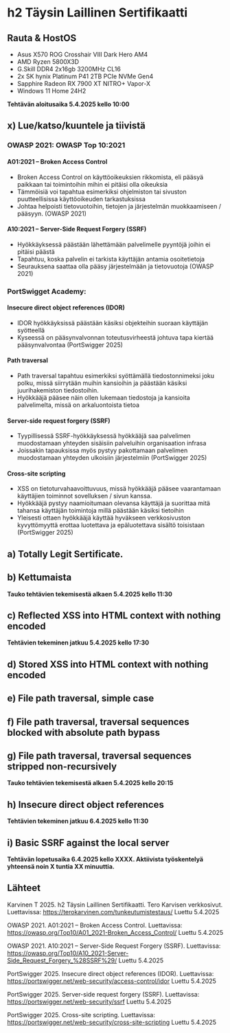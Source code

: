 # h2 Täysin Laillinen Sertifikaatti

## Rauta & HostOS

- Asus X570 ROG Crosshair VIII Dark Hero AM4
- AMD Ryzen 5800X3D
- G.Skill DDR4 2x16gb 3200MHz CL16
- 2x SK hynix Platinum P41 2TB PCIe NVMe Gen4
- Sapphire Radeon RX 7900 XT NITRO+ Vapor-X
- Windows 11 Home 24H2

**Tehtävän aloitusaika 5.4.2025 kello 10:00**

## x) Lue/katso/kuuntele ja tiivistä

### OWASP 2021: OWASP Top 10:2021

#### A01:2021 – Broken Access Control
- Broken Access Control on käyttöoikeuksien rikkomista, eli pääsyä paikkaan tai toimintoihin mihin ei pitäisi olla oikeuksia
- Tämmöisiä voi tapahtua esimerkiksi ohjelmiston tai sivuston puutteellisissa käyttöoikeuden tarkastuksissa
- Johtaa helpoisti tietovuotoihin, tietojen ja järjestelmän muokkaamiseen / pääsyyn.
(OWASP 2021)
#### A10:2021 – Server-Side Request Forgery (SSRF)
- Hyökkäyksessä päästään lähettämään palvelimelle pyyntöjä joihin ei pitäisi päästä
- Tapahtuu, koska palvelin ei tarkista käyttäjän antamia osoitetietoja
- Seurauksena saattaa olla pääsy järjestelmään ja tietovuotoja
(OWASP 2021)
### PortSwigget Academy:

#### Insecure direct object references (IDOR)
- IDOR hyökkäyksissä päästään käsiksi objekteihin suoraan käyttäjän syötteellä
- Kyseessä on pääsynvalvonnan toteutusvirheestä johtuva tapa kiertää pääsynvalvontaa
(PortSwigger 2025)
#### Path traversal
- Path traversal tapahtuu esimerkiksi syöttämällä tiedostonnimeksi joku polku, missä siirrytään muihin kansioihin ja päästään käsiksi juurihakemiston tiedostoihin.
- Hyökkääjä pääsee näin ollen lukemaan tiedostoja ja kansioita palvelimelta, missä on arkaluontoista tietoa
#### Server-side request forgery (SSRF)
- Tyypillisessä SSRF-hyökkäyksessä hyökkääjä saa palvelimen muodostamaan yhteyden sisäisiin palveluihin organisaation infrasa
- Joissakin tapauksissa myös pystyy pakottamaan palvelimen muodostamaan yhteyden ulkoisiin järjestelmiin
(PortSwigger 2025)
#### Cross-site scripting
- XSS on tietoturvahaavoittuvuus, missä hyökkääjä pääsee vaarantamaan käyttäjien toiminnot sovelluksen / sivun kanssa.
- Hyökkääjä pystyy naamioitumaan olevansa käyttäjä ja suorittaa mitä tahansa käyttäjän toimintoja millä päästään käsiksi tietoihin
- Yleisesti ottaen hyökkääjä käyttää hyväkseen verkkosivuston kyvyttömyyttä erottaa luotettava ja epäluotettava sisältö toisistaan
(PortSwigger 2025)
## a) Totally Legit Sertificate.

## b) Kettumaista

**Tauko tehtävien tekemisestä alkaen 5.4.2025 kello 11:30**

## c) Reflected XSS into HTML context with nothing encoded
**Tehtävien tekeminen jatkuu 5.4.2025 kello 17:30**

## d) Stored XSS into HTML context with nothing encoded

## e) File path traversal, simple case

## f) File path traversal, traversal sequences blocked with absolute path bypass

## g) File path traversal, traversal sequences stripped non-recursively

**Tauko tehtävien tekemisestä alkaen 5.4.2025 kello 20:15**

## h) Insecure direct object references
**Tehtävien tekeminen jatkuu 6.4.2025 kello 11:30**

## i) Basic SSRF against the local server


**Tehtävän lopetusaika 6.4.2025 kello XXXX. Aktiivista työskentelyä yhteensä noin X tuntia XX minuuttia.**

## Lähteet
Karvinen T 2025. h2 Täysin Laillinen Sertifikaatti. Tero Karvisen verkkosivut. Luettavissa: https://terokarvinen.com/tunkeutumistestaus/ Luettu 5.4.2025

OWASP 2021. A01:2021 – Broken Access Control. Luettavissa: https://owasp.org/Top10/A01_2021-Broken_Access_Control/ Luettu 5.4.2025

OWASP 2021. A10:2021 – Server-Side Request Forgery (SSRF). Luettavissa: https://owasp.org/Top10/A10_2021-Server-Side_Request_Forgery_%28SSRF%29/ Luettu 5.4.2025

PortSwigger 2025. Insecure direct object references (IDOR). Luettavissa: https://portswigger.net/web-security/access-control/idor Luettu 5.4.2025

PortSwigger 2025. Server-side request forgery (SSRF). Luettavissa: https://portswigger.net/web-security/ssrf Luettu 5.4.2025

PortSwigger 2025. Cross-site scripting. Luettavissa: https://portswigger.net/web-security/cross-site-scripting Luettu 5.4.2025




